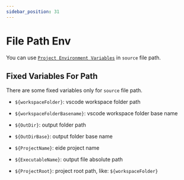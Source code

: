 ```yaml
---
sidebar_position: 31
---
```


# File Path Env

You can use [`Project Environment Variables`](../modules/project_settings#environment-variables) in `source` file path.

## Fixed Variables For Path

There are some fixed variables only for `source` file path.

- `${workspaceFolder}`: vscode workspace folder path
- `${workspaceFolderBasename}`: vscode workspace folder base name

- `${OutDir}`: output folder path
- `${OutDirBase}`: output folder base name
- `${ProjectName}`: eide project name
- `${ExecutableName}`: output file absolute path
- `${ProjectRoot}`: project root path, like: `${workspaceFolder}`

